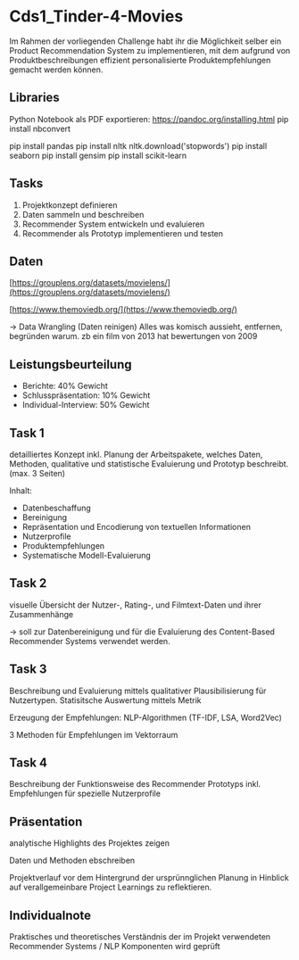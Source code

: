 # Cds1_Tinder-4-Movies
Im Rahmen der vorliegenden Challenge habt ihr die Möglichkeit selber ein Product Recommendation System zu implementieren, mit dem aufgrund von Produktbeschreibungen effizient personalisierte Produktempfehlungen gemacht werden können. 

## Libraries
Python Notebook als PDF exportieren:
https://pandoc.org/installing.html
pip install nbconvert

pip install pandas
pip install nltk
nltk.download('stopwords')
pip install seaborn
pip install gensim
pip install scikit-learn


## Tasks

1. Projektkonzept definieren
2. Daten sammeln und beschreiben
3. Recommender System entwickeln und evaluieren
4. Recommender als Prototyp implementieren und testen

## Daten

[https://grouplens.org/datasets/movielens/](https://grouplens.org/datasets/movielens/)

[https://www.themoviedb.org/](https://www.themoviedb.org/)

-> Data Wrangling (Daten reinigen)
Alles was komisch aussieht, entfernen, begründen warum. zb ein film von 2013 hat bewertungen von 2009


## **Leistungsbeurteilung**

- Berichte: 40% Gewicht
- Schlusspräsentation: 10% Gewicht
- Individual-Interview: 50% Gewicht


## Task 1

detailliertes Konzept inkl. Planung der Arbeitspakete, welches Daten, Methoden, qualitative und statistische Evaluierung und Prototyp beschreibt. (max. 3 Seiten)

Inhalt: 

- Datenbeschaffung
- Bereinigung
- Repräsentation und Encodierung von textuellen Informationen
- Nutzerprofile
- Produktempfehlungen
- Systematische Modell-Evaluierung


## Task 2

visuelle Übersicht der Nutzer-, Rating-, und Filmtext-Daten und ihrer Zusammenhänge

→ soll zur Datenbereinigung und für die Evaluierung des Content-Based Recommender Systems verwendet werden.


## Task 3

Beschreibung und Evaluierung mittels qualitativer Plausibilisierung für Nutzertypen. Statisitsche Auswertung mittels Metrik

Erzeugung der Empfehlungen: NLP-Algorithmen (TF-IDF, LSA, Word2Vec)

3 Methoden für Empfehlungen im Vektorraum


## Task 4

Beschreibung der Funktionsweise des Recommender Prototyps inkl. Empfehlungen für spezielle Nutzerprofile


## Präsentation

analytische Highlights des Projektes zeigen

Daten und Methoden ebschreiben

Projektverlauf vor dem Hintergrund der ursprünnglichen Planung in Hinblick auf verallgemeinbare Project Learnings zu reflektieren.


## Individualnote

Praktisches und theoretisches Verständnis der im Projekt verwendeten Recommender Systems / NLP Komponenten wird geprüft
